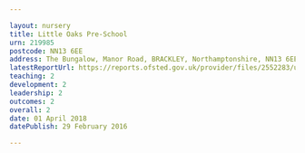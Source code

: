 ```yaml
---

layout: nursery
title: Little Oaks Pre-School
urn: 219985
postcode: NN13 6EE
address: The Bungalow, Manor Road, BRACKLEY, Northamptonshire, NN13 6EE
latestReportUrl: https://reports.ofsted.gov.uk/provider/files/2552283/urn/219985.pdf
teaching: 2
development: 2
leadership: 2
outcomes: 2
overall: 2
date: 01 April 2018 
datePublish: 29 February 2016

---
```

